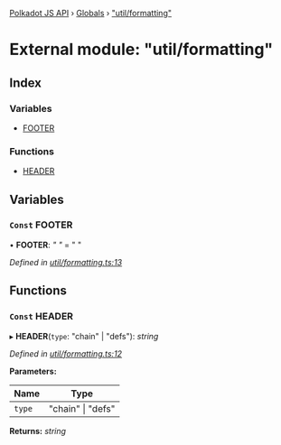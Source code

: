 [Polkadot JS API](../README.md) › [Globals](../globals.md) › ["util/formatting"](_util_formatting_.md)

# External module: "util/formatting"

## Index

### Variables

* [FOOTER](_util_formatting_.md#const-footer)

### Functions

* [HEADER](_util_formatting_.md#const-header)

## Variables

### `Const` FOOTER

• **FOOTER**: *"
"* = "
"

*Defined in [util/formatting.ts:13](https://github.com/polkadot-js/api/blob/4e2fb23bd/packages/typegen/src/util/formatting.ts#L13)*

## Functions

### `Const` HEADER

▸ **HEADER**(`type`: "chain" | "defs"): *string*

*Defined in [util/formatting.ts:12](https://github.com/polkadot-js/api/blob/4e2fb23bd/packages/typegen/src/util/formatting.ts#L12)*

**Parameters:**

Name | Type |
------ | ------ |
`type` | "chain" &#124; "defs" |

**Returns:** *string*
